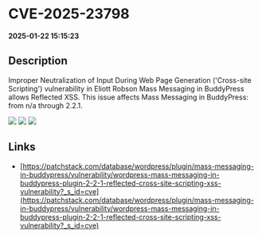 # CVE-2025-23798

**2025-01-22 15:15:23**

## Description
Improper Neutralization of Input During Web Page Generation ('Cross-site Scripting') vulnerability in Eliott Robson Mass Messaging in BuddyPress allows Reflected XSS. This issue affects Mass Messaging in BuddyPress: from n/a through 2.2.1.

![](https://img.shields.io/static/v1?label=Score&message=7.1&color=red)
![](https://img.shields.io/static/v1?label=Severity&message=HIGH&color=red)
![](https://img.shields.io/static/v1?label=CWE&message=XSS&color=green)

## Links
- [https://patchstack.com/database/wordpress/plugin/mass-messaging-in-buddypress/vulnerability/wordpress-mass-messaging-in-buddypress-plugin-2-2-1-reflected-cross-site-scripting-xss-vulnerability?_s_id=cve](https://patchstack.com/database/wordpress/plugin/mass-messaging-in-buddypress/vulnerability/wordpress-mass-messaging-in-buddypress-plugin-2-2-1-reflected-cross-site-scripting-xss-vulnerability?_s_id=cve)
